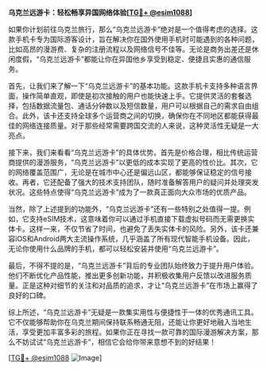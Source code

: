 **乌克兰远游卡：轻松畅享异国网络体验[[TG💪+ @esim1088](https://t.me/s/esim1088)]**

如果你计划前往乌克兰旅行，那么“乌克兰远游卡”绝对是一个值得考虑的选择。这款手机卡专为国际游客设计，旨在解决你在国外使用手机时可能遇到的各种问题，比如高昂的漫游费、复杂的注册流程以及网络信号不佳等。无论是商务出差还是休闲度假，“乌克兰远游卡”都能让你在异国他乡享受到稳定、便捷且实惠的通信服务。

首先，让我们来了解一下“乌克兰远游卡”的基本功能。这款手机卡支持多种语言界面，操作简单直观，即使是初次接触的用户也能快速上手。它提供灵活的套餐选择，包括数据流量包、通话分钟数以及短信数量，用户可以根据自己的需求自由组合。此外，该卡还支持全球多个运营商之间的切换，确保你在不同地区都能获得最佳的网络连接质量。对于那些经常需要跨国交流的人来说，这种灵活性无疑是一大亮点。

接下来，我们来看看“乌克兰远游卡”的具体优势。首先是价格合理，相比传统运营商提供的漫游服务，“乌克兰远游卡”以更低的成本实现了更高的性价比。其次，它的网络覆盖范围广，无论是在城市中心还是偏远山区，都能够保证稳定的信号接收。再者，它还配备了强大的技术支持团队，随时准备解答用户的疑问并处理突发状况。这些特点使得“乌克兰远游卡”成为了一款真正面向大众市场的优质产品。

当然，除了上述提到的功能外，“乌克兰远游卡”还有一些特别之处值得一提。例如，它支持eSIM技术，这意味着你可以通过手机直接下载虚拟号码而无需更换实体卡。这样一来，不仅节省了时间，也避免了丢失实体卡的风险。另外，该卡还兼容iOS和Android两大主流操作系统，几乎涵盖了所有现代智能手机设备。因此，无论你使用什么品牌的手机，都可以轻松安装并使用“乌克兰远游卡”。

最后，不得不提的是，“乌克兰远游卡”背后的专业团队始终致力于提升用户体验。他们不断优化产品性能，推出更多创新功能，并积极收集用户反馈以改进服务质量。正是这种对细节的关注和对品质的追求，才让“乌克兰远游卡”在市场上赢得了良好的口碑。

综上所述，“乌克兰远游卡”无疑是一款集实用性与便捷性于一体的优秀通讯工具。它不仅能够帮助你在乌克兰期间保持联系畅通无阻，还能让你更好地融入当地生活，享受更加丰富多彩的旅程。如果你正在寻找一款可靠的国际漫游解决方案，那么不妨试试“乌克兰远游卡”，相信它会给你带来意想不到的好结果！

[[TG💪+ @esim1088](https://t.me/s/esim1088) ![Image](https://i.postimg.cc/4NQfJmqS/Snipaste-2025-05-13-00-14-12.png)]